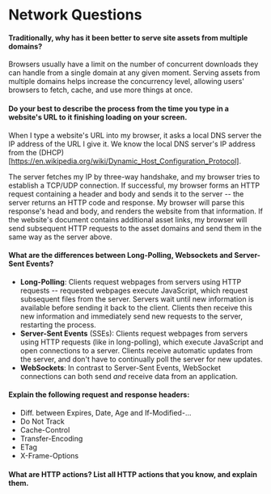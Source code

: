 # Network Questions

#### Traditionally, why has it been better to serve site assets from multiple domains?

Browsers usually have a limit on the number of concurrent downloads they can
handle from a single domain at any given moment. Serving assets from multiple
domains helps increase the concurrency level, allowing users' browsers to fetch,
cache, and use more things at once.

#### Do your best to describe the process from the time you type in a website's URL to it finishing loading on your screen.

When I type a website's URL into my browser, it asks a local DNS server the IP
address of the URL I give it. We know the local DNS server's IP address from the (DHCP)[https://en.wikipedia.org/wiki/Dynamic_Host_Configuration_Protocol].

The server fetches my IP by three-way handshake, and my browser tries to
establish a TCP/UDP connection. If successful, my browser forms an HTTP request
containing a header and body and sends it to the server -- the server returns an
HTTP code and response. My browser will parse this response's head and body, and
renders the website from that information. If the website's document contains
additional asset links, my browser will send subsequent HTTP requests to the
asset domains and send them in the same way as the server above.

#### What are the differences between Long-Polling, Websockets and Server-Sent Events?

- **Long-Polling**: Clients request webpages from servers using HTTP requests --
  requested webpages execute JavaScript, which request subsequent files from the
  server. Servers wait until new information is available before sending it back
  to the client. Clients then receive this new information and immediately send
  new requests to the server, restarting the process.
- **Server-Sent Events** (SSEs): Clients request webpages from servers using
  HTTP requests (like in long-polling), which execute JavaScript and open
  connections to a server. Clients receive automatic updates from the server,
  and don't have to continually poll the server for new updates.
- **WebSockets**: In contrast to Server-Sent Events, WebSocket connections can
  both send *and* receive data from an application.

#### Explain the following request and response headers:

 * Diff. between Expires, Date, Age and If-Modified-...
  * Do Not Track
  * Cache-Control
  * Transfer-Encoding
  * ETag
  * X-Frame-Options

#### What are HTTP actions? List all HTTP actions that you know, and explain them.
